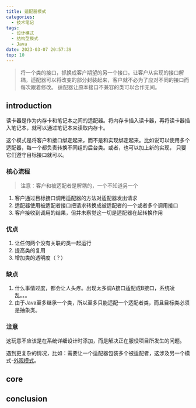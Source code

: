 ```yaml
---
title: 适配器模式
categories:
  - 技术笔记
tags:
  - 设计模式
  - 结构型模式
  - Java
date: 2023-03-07 20:57:39
top: 10
---
```


> 将一个类的接口，抓换成客户期望的另一个接口。让客户从实现的接口解耦，适配器可以将改变的部分封装起来，客户就不必为了应对不同的接口而每次跟着修改。
> 适配器让原本接口不兼容的类可以合作无间。



## introduction
读卡器是作为内存卡和笔记本之间的适配器。将内存卡插入读卡器，再将读卡器插入笔记本，就可以通过笔记本来读取内存卡。

这个模式是将客户和接口绑定起来，而不是和实现绑定起来。比如说可以使用多个适配器，每一个都负责转换不同组的后台类。或者，也可以加上新的实现，
只要它们遵守目标接口就可以。

### 核心流程

>注意：客户和被适配者是解耦的，一个不知道另一个

1. 客户通过目标接口调用适配器的方法对适配器发出请求
2. 适配器使用被适配者接口把请求转换成被适配者的一个或者多个调用接口
3. 客户接收到调用的结果，但并未察觉这一切是适配器在起转换作用



### 优点
1. 让任何两个没有关联的类一起运行
2. 提高类的复用
3. 增加类的透明度（？）

### 缺点
1. 什么事情过度，都会让人头疼。出现太多调A接口适配成B接口，系统凌乱。。。
2. 由于Java至多继承一个类，所以至多只能适配一个适配者类，而且目标类必须是抽象类。

### 注意
这玩意不应该是在系统详细设计时添加，而是解决正在服役项目所发生的问题。

遇到更复杂的情况，比如：需要让一个适配器包装多个被适配者，这涉及另一个模式-[外观模式](https://www.awayanan.wang/%E5%A4%96%E8%A7%82%E6%A8%A1%E5%BC%8F/2023/03/07/%E8%AE%BE%E8%AE%A1%E6%A8%A1%E5%BC%8F/%E5%A4%96%E8%A7%82%E6%A8%A1%E5%BC%8F/)。

## core


## conclusion

